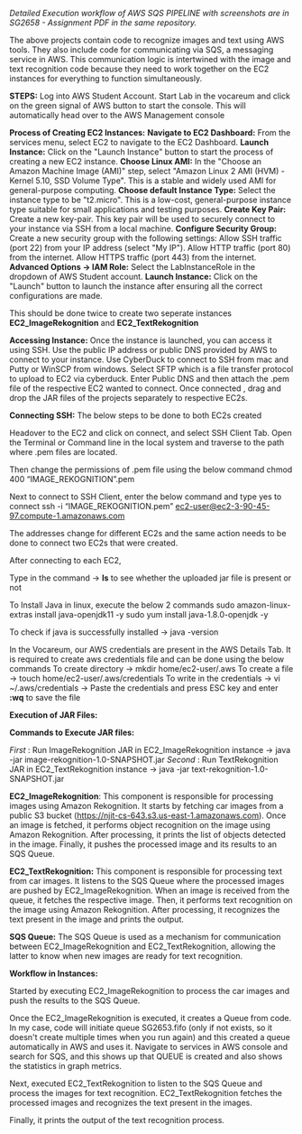 *Detailed Execution workflow of AWS SQS PIPELINE with screenshots are in SG2658 - Assignment PDF in the same repository.*

The above projects contain code to recognize images and text using AWS tools. They also include code for communicating via SQS, a messaging service in AWS. This communication logic is intertwined with the image and text recognition code because they need to work together on the EC2 instances for everything to function simultaneously.

**STEPS:**
Log into AWS Student Account.
Start Lab in the vocareum and click on the green signal of AWS button to start the console. 
This will automatically head over to the AWS Management console 

**Process of Creating EC2 Instances:** 
**Navigate to EC2 Dashboard:** From the services menu, select EC2 to navigate to the EC2 Dashboard.
**Launch Instance:** Click on the "Launch Instance" button to start the process of creating a new EC2 instance.
**Choose Linux AMI:** In the "Choose an Amazon Machine Image (AMI)" step, select "Amazon Linux 2 AMI (HVM) - Kernel 5.10, SSD Volume Type". This is a stable and widely used AMI for general-purpose computing.
**Choose default Instance Type:** Select the instance type to be "t2.micro". This is a low-cost, general-purpose instance type suitable for small applications and testing purposes.
**Create Key Pair:** Create a new key-pair. This key pair will be used to securely connect to your instance via SSH from a local machine.
**Configure Security Group:** Create a new security group with the following settings:
    Allow SSH traffic (port 22) from your IP address (select "My IP").
    Allow HTTP traffic (port 80) from the internet.
    Allow HTTPS traffic (port 443) from the internet.
**Advanced Options -> IAM Role:** Select the LabInstanceRole in the dropdown of AWS Student account.
**Launch Instance:** Click on the "Launch" button to launch the instance after ensuring all the correct configurations are made.

This should be done twice to create two seperate instances **EC2_ImageRekognition** and **EC2_TextRekognition** 

**Accessing Instance:** Once the instance is launched, you can access it using SSH. Use the public IP address or public DNS provided by AWS to connect to your instance.
    Use CyberDuck to connect to SSH from mac and Putty or WinSCP from windows.
    Select SFTP which is a file transfer protocol to upload to EC2 via cyberduck. 
    Enter Public DNS and then attach the .pem file of the respective EC2 wanted to connect. 
    Once connected , drag and drop the JAR files of the projects separately to respective EC2s.

**Connecting SSH:** The below steps to be done to both EC2s created

Headover to the EC2 and click on connect, and select SSH Client Tab. 
Open the Terminal or Command line in the local system and traverse to the path where .pem files are located. 

Then change the permissions of .pem file using the below command 
    chmod 400 “IMAGE_REKOGNITION”.pem

Next to connect to SSH Client, enter the below command and type yes to connect
	ssh -i “IMAGE_REKOGNITION.pem” ec2-user@ec2-3-90-45-97.compute-1.amazonaws.com

The addresses change for different EC2s and the same action needs to be done to connect two EC2s that were created.

After connecting to each EC2, 

Type in the command ->  **ls** to see whether the uploaded jar file is present or not 

To Install Java in linux, execute the below 2 commands 
    sudo amazon-linux-extras install java-openjdk11 -y
    sudo yum install java-1.8.0-openjdk -y

To check if java is successfully installed -> java -version

In the Vocareum, our AWS credentials are present in the AWS Details Tab. 
It is required to create aws credentials file and can be done using the below commands 
    To create directory         -> mkdir home/ec2-user/.aws
    To create a file            -> touch home/ec2-user/.aws/credentials 
    To write in the credentials -> vi ~/.aws/credentials -> Paste the credentials and press ESC key and enter **:wq** to save the file


**Execution of JAR Files:**

**Commands to Execute JAR files:**

*First* : Run ImageRekognition JAR in EC2_ImageRekognition instance 
	-> java -jar image-rekognition-1.0-SNAPSHOT.jar 
*Second* : Run TextRekognition JAR in EC2_TextRekognition instance 
	-> java -jar text-rekognition-1.0-SNAPSHOT.jar

**EC2_ImageRekognition**:
This component is responsible for processing images using Amazon Rekognition.
It starts by fetching car images from a public S3 bucket (https://njit-cs-643.s3.us-east-1.amazonaws.com).
Once an image is fetched, it performs object recognition on the image using Amazon Rekognition.
After processing, it prints the list of objects detected in the image.
Finally, it pushes the processed image and its results to an SQS Queue.

**EC2_TextRekognition:**
This component is responsible for processing text from car images.
It listens to the SQS Queue where the processed images are pushed by EC2_ImageRekognition.
When an image is received from the queue, it fetches the respective image.
Then, it performs text recognition on the image using Amazon Rekognition.
After processing, it recognizes the text present in the image and prints the output.

**SQS Queue:** The SQS Queue is used as a mechanism for communication between EC2_ImageRekognition and EC2_TextRekognition, allowing the latter to know when new images are ready for text recognition.

**Workflow in Instances:** 

Started by executing EC2_ImageRekognition to process the car images and push the results to the SQS Queue.

Once the EC2_ImageRekognition is executed, it creates a Queue from code.
In my case, code will initiate queue SG2653.fifo (only if not exists, so it doesn't create multiple times when you run again) and this created a queue automatically in AWS and uses it. 
Navigate to services in AWS console and search for SQS, and this shows up that QUEUE is created and also shows the statistics in graph metrics. 

Next, executed  EC2_TextRekognition to listen to the SQS Queue and process the images for text recognition.
EC2_TextRekognition fetches the processed images and recognizes the text present in the images.

Finally, it prints the output of the text recognition process.





